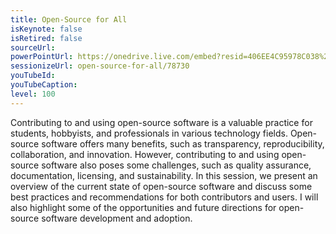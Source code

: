 ```yaml
---
title: Open-Source for All
isKeynote: false
isRetired: false
sourceUrl: 
powerPointUrl: https://onedrive.live.com/embed?resid=406EE4C95978C038%2189474&authkey=!APUqndaP59Azi_I&em=2
sessionizeUrl: open-source-for-all/78730
youTubeId: 
youTubeCaption: 
level: 100
---
```

Contributing to and using open-source software is a valuable practice for students, hobbyists, and professionals in various technology fields. Open-source software offers many benefits, such as transparency, reproducibility, collaboration, and innovation. However, contributing to and using open-source software also poses some challenges, such as quality assurance, documentation, licensing, and sustainability. In this session, we present an overview of the current state of open-source software and discuss some best practices and recommendations for both contributors and users. I will also highlight some of the opportunities and future directions for open-source software development and adoption.
